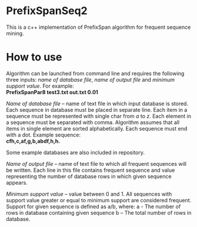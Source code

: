 # PrefixSpanSeq2

This is a c++ implementation of PrefixSpan algorithm for frequent sequence mining.

# How to use

Algorithm can be launched from command line and requires the following three inputs: *name of database file*, *name of output file* and *minimum support value*. 
For example:\
**PrefixSpanPar8 test3.txt out.txt 0.01**

*Name of database file* – name of text file in which input database is stored. Each sequence in database must be placed in separate line. 
Each item in a sequence must be represented with single char from *a* to *z*. Each element in a sequence must be separated with comma. 
Algorithm assumes that all items in single element are sorted alphabetically. Each sequence must end with a dot. Example sequence:\
**cfh,c,af,g,b,abdf,h,h.**

Some example databases are also included in repository.

*Name of output file* – name of text file to which all frequent sequences will be written. Each line in this file contains frequent sequence and
value representing the number of database rows in which given sequence appears.

*Minimum support value* – value between 0 and 1. All sequences with support value greater or equal to minimum support are considered frequent. 
Support for given sequence is defined as a/b, where:
a - The number of rows in database containing given sequence
b – The total number of rows in database.
